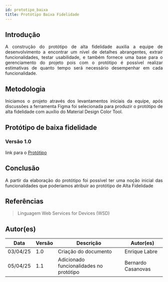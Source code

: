 ```yaml
---
id: prototipo_baixa
title: Protótipo Baixa Fidelidade
---
```

## Introdução

<p align = "justify">
A construção do protótipo de alta fidelidade auxilia a equipe de desenvolvimento a encontrar um nível de detalhes abrangentes, extrair funcionalidades, testar usabilidade, e também fornece uma base para o gerenciamento do projeto pois com o protótipo é possível realizar estimativas de quanto tempo será necessário desempenhar em cada funcionalidade.
</p>

## Metodologia

<p align = "justify">
Iniciamos o projeto através dos levantamentos iniciais da equipe, após discussões a ferramenta Figma foi selecionada para produzir o protótipo de alta fidelidade com auxílio do Material Design Color Tool.
</p>

## Protótipo de baixa fidelidade

### Versão 1.0

link para o <a href="https://github.com/Projetos-de-Extensao/PFE_25.1_8001_BetoCuenca/tree/main/docs/Design%20Thinking/prototipo">Protótipo</a>

## Conclusão

<p align = "justify">
A partir da elaboração do protótipo foi possível ter uma noção inicial das funcionalidades que poderiamos atribuir ao protótipo de Alta Fidelidade
</p>

## Referências

> Linguagem Web Services for Devices (WSD)

## Autor(es)

| Data | Versão | Descrição | Autor(es) |
| -- | -- | -- | -- |
| 03/04/25 | 1.0 | Criação do documento | Enrique Labre  |
| 05/04/25  | 1.1 | Adicionado funcionalidades no protótipo | Bernardo Casanovas  |
